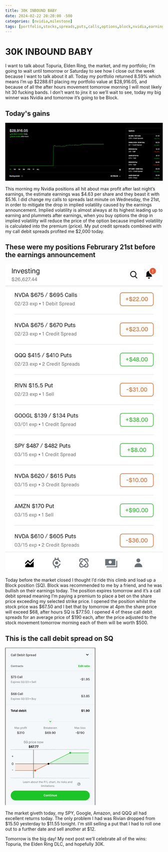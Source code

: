 ```yaml
---
title: 30K INBOUND BABY
date: 2024-02-22 20:20:00 -500
categories: [nvidia,milestone]
tags: [portfolio,stocks,spreads,puts,calls,options,block,nvidia,earnings]
---
```


# 30K INBOUND BABY

I want to talk about Topuria, Elden Ring, the market, and my portfolio; I’m going to wait until tomorrow or Saturday to see how I close out the week because I want to talk about it all. Today my portfolio returned 8.59% which means I’m up $2288.61 placing my portfolio value at $28,916.05, and because of all the after hours movement tomorrow morning I will most likely hit 30 fucking bands. I don’t want to jinx it so we’ll wait to see, today my big winner was Nvidia and tomorrow it’s going to be Block.

## Today's gains
![img-description](/assets/0222nvdawins.png)

This morning my Nvidia positions all hit about max profit after last night’s earnings, the estimate earnings was $4.63 per share and they beast it with $5.16. I did change my calls to spreads last minute on Wednesday, the 21st, in order to mitigate the drop in implied volatility caused by the earnings announcement. Implied volatility is almost always at its highest leading up to earning and plummets after earnings, when you buy options the drop in implied volatility will reduce the price of the option because implied volatility is calculated into the premium (price). My put credit spreads combined with my call debit spreads profited me $2,000 today.

## These were my positions Februrary 21st before the earnings announcement
![img-description](/assets/prenvdaearnings02212024.png)

Today before the market closed I thought I’d ride this climb and load up a Block position (SQ). Block was recommended to me by a friend, and he was bullish on their earnings today. The position expires tomorrow and it’s a call debit spread meaning I’m paying a premium to place a bet on the share price exceeding my selected strike price. I opened the position whilst the stock price was $67.50 and I bet that by tomorrow at 4pm the share price will exceed $68, after hours SQ is $77.50. I opened 4 of these call debit spreads for an average price of $190 each, after the price adjusted to the stock movement tomorrow morning each of them will be worth $500.

## This is the call debit spread on SQ
![img-description](/assets/sqcds02222024.png)

The market giveth today, my SPY, Google, Amazon, and QQQ all had excellent returns today. The only problem I had was Rivian dropped from $15.50 yesterday to $11.55 tonight. I'm still selling a put that I had to roll one out to a further date and sell another at $12.

Tomorrow is the big day! My next post we’ll celebrate all of the wins: Topuria, the Elden Ring DLC, and hopefully 30K.

